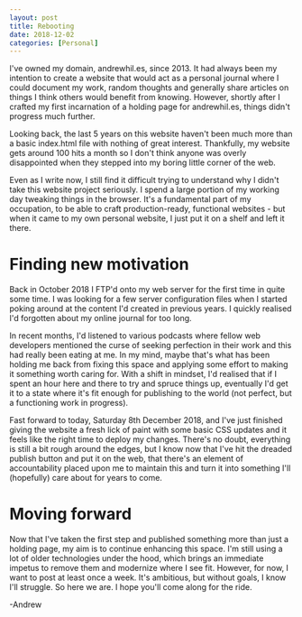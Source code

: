 ```yaml
---
layout: post
title: Rebooting
date: 2018-12-02
categories: [Personal]
---
```


I've owned my domain, andrewhil.es, since 2013. It had always been my intention to create a website that would act as a personal journal where I could document my work, random thoughts and generally share articles on things I think others would benefit from knowing. However, shortly after I crafted my first incarnation of a holding page for andrewhil.es, things didn't progress much further.

Looking back, the last 5 years on this website haven't been much more than a basic index.html file with nothing of great interest. Thankfully, my website gets around 100 hits a month so I don't think anyone was overly disappointed when they stepped into my boring little corner of the web.

Even as I write now, I still find it difficult trying to understand why I didn't take this website project seriously. I spend a large portion of my working day tweaking things in the browser. It's a fundamental part of my occupation, to be able to craft production-ready, functional websites - but when it came to my own personal website, I just put it on a shelf and left it there.

# Finding new motivation
Back in October 2018 I FTP'd onto my web server for the first time in quite some time. I was looking for a few server configuration files when I started poking around at the content I'd created in previous years. I quickly realised I'd forgotten about my online journal for too long.

In recent months, I'd listened to various podcasts where fellow web developers mentioned the curse of seeking perfection in their work and this had really been eating at me. In my mind, maybe that's what has been holding me back from fixing this space and applying some effort to making it something worth caring for. With a shift in mindset, I'd realised that if I spent an hour here and there to try and spruce things up, eventually I'd get it to a state where it's fit enough for publishing to the world (not perfect, but a functioning work in progress). 

Fast forward to today, Saturday 8th December 2018, and I've just finished giving the website a fresh lick of paint with some basic CSS updates and it feels like the right time to deploy my changes. There's no doubt, everything is still a bit rough around the edges, but I know now that I've hit the dreaded publish button and put it on the web, that there's an element of accountability placed upon me to maintain this and turn it into something I'll (hopefully) care about for years to come.

# Moving forward
Now that I've taken the first step and published something more than just a holding page, my aim is to continue enhancing this space. I'm still using a lot of older technologies under the hood, which brings an immediate impetus to remove them and modernize where I see fit. However, for now, I want to post at least once a week. It's ambitious, but without goals, I know I'll struggle. So here we are. I hope you'll come along for the ride.

-Andrew 